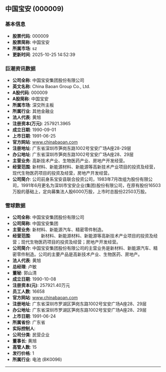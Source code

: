 ## 中国宝安 (000009)

### 基本信息

- **股票代码**: 000009
- **股票简称**: 中国宝安
- **所属市场**: sz
- **更新时间**: 2025-10-25 14:52:39

### 巨潮资讯数据

- **公司全称**: 中国宝安集团股份有限公司
- **英文名称**: China Baoan Group Co., Ltd.
- **A股代码**: 000009
- **A股简称**: 中国宝安
- **所属市场**: 深交所主板
- **所属行业**: 其他金融业
- **法人代表**: 黄旭
- **注册资本(万元)**: 257921.3965
- **成立日期**: 1990-09-01
- **上市日期**: 1991-06-25
- **官方网站**: www.chinabaoan.com
- **注册地址**: 广东省深圳市笋岗东路1002号宝安广场A座28-29层
- **办公地址**: 广东省深圳市笋岗东路1002号宝安广场A座28、29层
- **主营业务**: 高新技术产业、生物医药产业、房地产开发经营。
- **经营范围**: 新材料、新能源材料、新能源等高新技术产业项目的投资及经营，现代生物医药项目的投资及经营，房地产开发经营。
- **公司简介**: 公司前身系宝安县联合投资公司，1983年7月改组为股份有限公司，1991年6月更名为深圳市宝安企业(集团)股份有限公司，在原有股份16503万股的基础上，定向募集法人股6000万股，上市时总股份22503万股。

### 雪球数据

- **公司全称**: 中国宝安集团股份有限公司
- **公司简称**: 中国宝安集团
- **主营业务**: 新材料、新能源汽车、精密零件制造。
- **经营范围**: 　　新材料、新能源材料、新能源等高新技术产业项目的投资及经营；现代生物医药项目的投资及经营；房地产开发经营。
- **公司简介**: 中国宝安集团股份有限公司的主营业务是新材料、新能源汽车、精密零件制造。公司的主要产品是高新技术产业、生物医药、房地产。
- **法人代表**: 黄旭
- **总经理**: 卢敏
- **董秘**: 郭山清
- **成立日期**: 1990-10-08
- **注册资本(元)**: 257921.40万元
- **员工人数**: 16658
- **官方网站**: www.chinabaoan.com
- **注册地址**: 广东省深圳市罗湖区笋岗东路1002号宝安广场A座28、29层
- **办公地址**: 广东省深圳市罗湖区笋岗东路1002号宝安广场A座28、29层
- **上市日期**: 1991-06-24
- **所属省份**: 广东省
- **实际控制人**: 
- **公司分类**: 民营企业
- **董事长**: 黄旭
- **高管人数**: 15
- **发行价格**: 1
- **所属行业**: 电池 (BK0096)

---